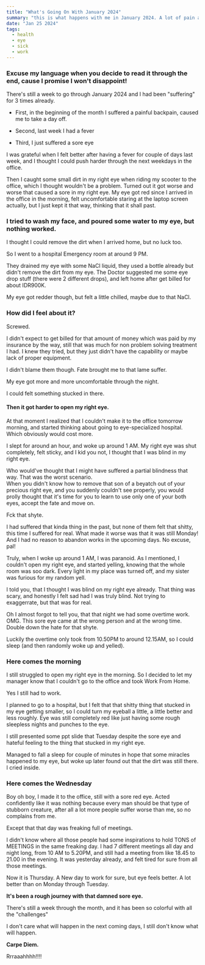 ```yaml
---
title: "What's Going On With January 2024"
summary: "this is what happens with me in January 2024. A lot of pain and stuff, hopfully can be fine sooner."
date: "Jan 25 2024"
tags: 
  - health
  - eye
  - sick
  - work
---
```


### Excuse my language when you decide to read it through the end, cause I promise I won't disappoint!

There's still a week to go through January 2024 and I had been "suffering" for 3 times already.

- First, in the beginning of the month I suffered a painful backpain, caused me to take a day off.

- Second, last week I had a fever

- Third, I just suffered a sore eye

I was grateful when I felt better after having a fever for couple of days last week, and I thought I could push harder through the next weekdays in the office.

Then I caught some small dirt in my right eye when riding my scooter to the office, which I thought wouldn't be a problem. Turned out it got worse and worse that caused a sore in my right eye. My eye got red since I arrived in the office in the morning, felt uncomfortable staring at the laptop screen actually, but I just kept it that way, thinking that it shall past.

### I tried to wash my face, and poured some water to my eye, but nothing worked.

I thought I could remove the dirt when I arrived home, but no luck too.

So I went to a hospital Emergency room at around 9 PM.

They drained my eye with some NaCl liquid, they used a bottle already but didn't remove the dirt from my eye. The Doctor suggested me some eye drop stuff (there were 2 different drops), and left home after get billed for about IDR900K.

My eye got redder though, but felt a little chilled, maybe due to that NaCl.

### How did I feel about it?

Screwed.

I didn't expect to get billed for that amount of money which was paid by my insurance by the way, still that was much for non problem solving treatment I had. I knew they tried, but they just didn't have the capability or maybe lack of proper equipment.

I didn't blame them though. Fate brought me to that lame suffer.

My eye got more and more uncomfortable through the night.

I could felt something stucked in there.

#### Then it got harder to open my right eye.

At that moment I realized that I couldn't make it to the office tomorrow morning, and started thinking about going to eye-specialized hospital. Which obviously would cost more.

I slept for around an hour, and woke up around 1 AM. My right eye was shut completely, felt sticky, and I kid you not, I thought that I was blind in my right eye.

Who would've thought that I might have suffered a partial blindness that way. That was the worst scenario.  
When you didn't know how to remove that son of a beyatch out of your precious right eye, and you suddenly couldn't see properly, you would prolly thought that it's time for you to learn to use only one of your both eyes, accept the fate and move on.

Fck that shyte.

I had suffered that kinda thing in the past, but none of them felt that shitty, this time I suffered for real. What made it worse was that it was still Monday! And I had no reason to abandon works in the upcoming days. No excuse, pal!

Truly, when I woke up around 1 AM, I was paranoid. As I mentioned, I couldn't open my right eye, and started yelling, knowing that the whole room was soo dark. Every light in my place was turned off, and my sister was furious for my random yell.

I told you, that I thought I was blind on my right eye already. That thing was scary, and honestly I felt sad had I was truly blind. Not trying to exaggerrate, but that was for real.

Oh I almost forgot to tell you, that that night we had some overtime work. OMG. This sore eye came at the wrong person and at the wrong time. Double down the hate for that shyte.

Luckily the overtime only took from 10.50PM to around 12.15AM, so I could sleep (and then randomly woke up and yelled).

### Here comes the morning

I still struggled to open my right eye in the morning. So I decided to let my manager know that I couldn't go to the office and took Work From Home.

Yes I still had to work.

I planned to go to a hospital, but I felt that that shitty thing that stucked in my eye getting smaller, so I could turn my eyeball a little, a little better and less roughly. Eye was still completely red like just having some rough sleepless nights and punches to the eye.

I still presented some ppt slide that Tuesday despite the sore eye and hateful feeling to the thing that stucked in my right eye.

Managed to fall a sleep for couple of minutes in hope that some miracles happened to my eye, but woke up later found out that the dirt was still there. I cried inside.

### Here comes the Wednesday

Boy oh boy, I made it to the office, still with a sore red eye. Acted confidently like it was nothing because every man should be that type of stubborn creature, after all a lot more people suffer worse than me, so no complains from me.

Except that that day was freaking full of meetings.

I didn't know where all those people had some inspirations to hold TONS of MEETINGS in the same freaking day. I had 7 different meetings all day and night long, from 10 AM to 5.20PM, and still had a meeting from like 18.45 to 21.00 in the evening. It was yesterday already, and felt tired for sure from all those meetings.

Now it is Thursday. A New day to work for sure, but eye feels better. A lot better than on Monday through Tuesday.

**It's been a rough journey with that damned sore eye.**

There's still a week through the month, and it has been so colorful with all the "challenges"

I don't care what will happen in the next coming days, I still don't know what will happen.

**Carpe Diem.**

Rrraaahhhh!!!!
